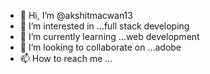 - 👋 Hi, I’m @akshitmacwan13
- 👀 I’m interested in ...full stack developing 
- 🌱 I’m currently learning ...web development 
- 💞️ I’m looking to collaborate on ...adobe
- 📫 How to reach me ...

<!---
akshitmacwan13/akshitmacwan13 is a ✨ special ✨ repository because its `README.md` (this file) appears on your GitHub profile.
You can click the Preview link to take a look at your changes.
--->
